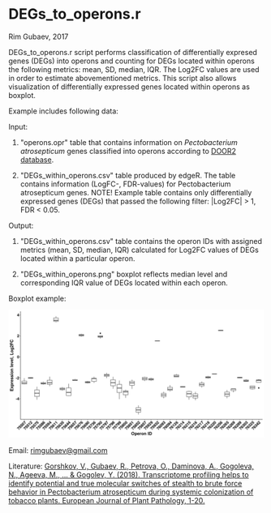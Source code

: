 # DEGs_to_operons.r
Rim Gubaev, 2017

DEGs_to_operons.r script performs classification of differentially expresed genes (DEGs) into operons and counting for DEGs located within operons the following metrics: mean, SD, median, IQR. The Log2FC values are used in order to estimate abovementioned metrics. This script also allows visualization of differentially expressed genes located within operons as boxplot.

Example includes following data:

Input:

1) "operons.opr" table that contains information on *Pectobacterium atrosepticum* genes classified into operons according to [DOOR2 database](http://csbl.bmb.uga.edu/DOOR/).
 
2) "DEGs_within_operons.csv" table produced by edgeR. The table contains information (LogFC-, FDR-values) for Pectobacterium atrosepticum genes. NOTE! Example table contains only differentially expressed genes (DEGs) that passed the following filter: |Log2FC| > 1, FDR < 0.05.

Output:

1) "DEGs_within_operons.csv" table contains the operon IDs with assigned metrics (mean, SD, median, IQR) calculated for Log2FC values of DEGs located within a particular operon.

2) "DEGs_within_operons.png" boxplot reflects median level and corresponding IQR value of DEGs located within each operon.

Boxplot example:

![](https://github.com/RimGubaev/deg_to_operon/blob/master/DEGs_within_operons.png)

Email:	rimgubaev@gmail.com

Literature:
[Gorshkov, V., Gubaev, R., Petrova, O., Daminova, A., Gogoleva, N., Ageeva, M., ... & Gogolev, Y. (2018). Transcriptome profiling helps to identify potential and true molecular switches of stealth to brute force behavior in Pectobacterium atrosepticum during systemic colonization of tobacco plants. European Journal of Plant Pathology, 1-20.](https://doi.org/10.1007/s10658-018-1496-6)
